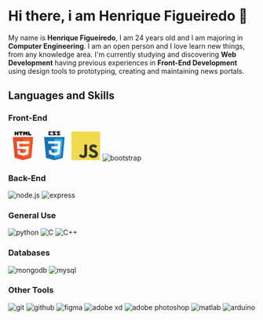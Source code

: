 # Hi there, i am Henrique Figueiredo 👋

My name is **Henrique Figueiredo**, I am 24 years old and I am majoring in **Computer Engineering**. I am an open person and I love learn new things, from any knowledge area. I'm currently studying and discovering **Web Development** having previous experiences in **Front-End Development** using design tools to prototyping, creating and maintaining news portals.

## Languages and Skills

<h3>Front-End</h3>

  <div>
    <img src="https://raw.githubusercontent.com/devicons/devicon/master/icons/html5/html5-original-wordmark.svg" alt="html5" width="60" height="60">
    <img src="https://raw.githubusercontent.com/devicons/devicon/master/icons/css3/css3-original-wordmark.svg" alt="css3" width="60" height="60">
    <img src="https://raw.githubusercontent.com/devicons/devicon/master/icons/javascript/javascript-original.svg" alt="javascript" width="60" height="60">
    <img src="https://cdn.jsdelivr.net/gh/devicons/devicon/icons/bootstrap/bootstrap-plain.svg" alt="bootstrap" width="60" height="60">
  <div>
  
<h3>Back-End</h3>

  <div>
    <img src="https://cdn.jsdelivr.net/gh/devicons/devicon/icons/nodejs/nodejs-original.svg" alt="node.js" width="60" height="60">
    <img src="https://cdn.jsdelivr.net/gh/devicons/devicon/icons/express/express-original.svg" alt="express" width="60" height="60">
  <div>
  
<h3>General Use</h3>
  
  <div>
    <img src="https://cdn.jsdelivr.net/gh/devicons/devicon/icons/python/python-original-wordmark.svg" alt="python" width="60" height="60">
    <img src="https://cdn.jsdelivr.net/gh/devicons/devicon/icons/c/c-original.svg" alt="C" width="60" height="60">
    <img src="https://cdn.jsdelivr.net/gh/devicons/devicon/icons/cplusplus/cplusplus-original.svg" alt="C++" width="60" height="60">
  <div>
  
<h3>Databases</h3>
  
  <div>
    <img src="https://cdn.jsdelivr.net/gh/devicons/devicon/icons/mongodb/mongodb-original-wordmark.svg" alt="mongodb" width="60" height="60">
    <img src="https://cdn.jsdelivr.net/gh/devicons/devicon/icons/mysql/mysql-original.svg" alt="mysql" width="60" height="60">
  <div>
  
<h3>Other Tools</h3>
    
  <div>
    <img src="https://cdn.jsdelivr.net/gh/devicons/devicon/icons/git/git-original.svg" alt="git" width="60" height="60">
    <img src="https://cdn.jsdelivr.net/gh/devicons/devicon/icons/github/github-original.svg" alt="github" width="60" height="60">
    <img src="https://cdn.jsdelivr.net/gh/devicons/devicon/icons/figma/figma-original.svg" alt="figma" width="60" height="60">
    <img src="https://cdn.jsdelivr.net/gh/devicons/devicon/icons/xd/xd-plain.svg" alt="adobe xd" width="60" height="60">
    <img src="https://cdn.jsdelivr.net/gh/devicons/devicon/icons/photoshop/photoshop-plain.svg" alt="adobe photoshop" width="60" height="60">
    <img src="https://cdn.jsdelivr.net/gh/devicons/devicon/icons/matlab/matlab-original.svg" alt="matlab" width="60" height="60">
    <img src="https://cdn.jsdelivr.net/gh/devicons/devicon/icons/arduino/arduino-original.svg" alt="arduino" width="60" height="60">
  </div>
